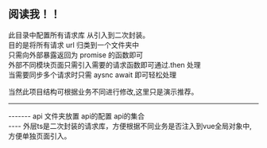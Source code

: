 ## 阅读我！！

此目录中配置所有请求库 从引入到二次封装。  
 目的是将所有请求 url 归类到一个文件夹中  
 只需向外部暴露返回为 promise 的函数即可  
 外部不同模块页面只需引入需要的请求函数即可通过.then 处理  
 当需要同步多个请求时只需 aysnc await 即可轻松处理

当然此项目结构可根据业务不同进行修改,这里只是演示推荐。

  <hr/>
 
 ------- api 文件夹放置 api的配置 api的集合  
 ---- 外层ts是二次封装的请求库，方便根据不同业务是否注入到vue全局对象中,
 方便单独页面引入。
